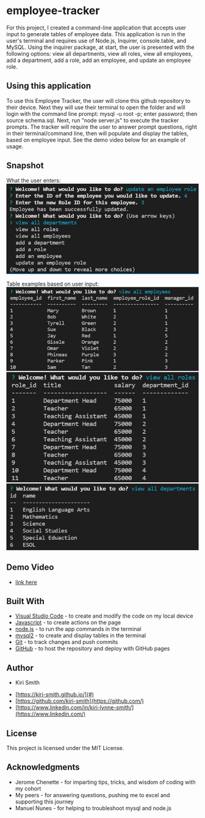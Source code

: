 # employee-tracker
For this project, I created a command-line application that accepts user input to generate tables of employee data. This application is run in the user's terminal and requires use of Node.js, Inquirer, console.table, and MySQL.  Using the inquirer package, at start, the user is presented with the following options: view all departments, view all roles, view all employees, add a department, add a role, add an employee, and update an employee role.

## Using this application
To use this Employee Tracker, the user will clone this github repository to their device.  Next they will use their terminal to open the folder and will login with the command line prompt: mysql -u root -p; enter password; then source schema.sql. Next, run "node server.js" to execute the tracker prompts.  The tracker will require the user to answer prompt questions, right in their terminal/command line, then will populate and display the tables, based on employee input.  See the demo video below for an example of usage.

## Snapshot

What the user enters:
<img src="assets\Snip1.JPG" alt="Screenshot of Inquirer Prompts">

Table examples based on user input:
<img src="assets\Snip2.JPG" alt="Snippet of Employees table">
<img src="assets\Snip3.JPG" alt="Snippet of Roles table">
<img src="assets\Snip4.JPG" alt="Snippet of Departments table">

## Demo Video

* [link here](#)

## Built With

* [Visual Studio Code](https://code.visualstudio.com/) - to create and modify the code on my local device
* [Javascript](https://www.javascript.com/) - to create actions on the page
* [node.js](https://nodejs.org/en/) - to run the app commands in the terminal
* [mysql2](https://www.npmjs.com/package/mysql2) - to create and display tables in the terminal
* [Git](https://git-scm.com/) - to track changes and push commits
* [GitHub](github.com) - to host the repository and deploy with GitHub pages

## Author

* Kiri Smith 

- [https://kiri-smith.github.io/](#)
- [https://github.com/kiri-smith](https://github.com/)
- [https://www.linkedin.com/in/kiri-lynne-smith/](https://www.linkedin.com/)

## License

This project is licensed under the MIT License.

## Acknowledgments

* Jerome Chenette - for imparting tips, tricks, and wisdom of coding with my cohort
* My peers - for answering questions, pushing me to excel and supporting this journey
* Manuel Nunes - for helping to troubleshoot mysql and node.js